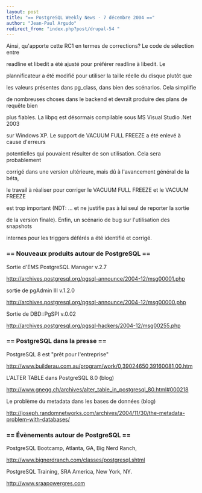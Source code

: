 ```yaml
---
layout: post
title: "== PostgreSQL Weekly News - 7 décembre 2004 =="
author: "Jean-Paul Argudo"
redirect_from: "index.php?post/drupal-54 "
---
```




Ainsi, qu'apporte cette RC1 en termes de corrections? Le code de sélection entre

readline et libedit a été ajusté pour préférer readline à libedit. Le

plannificateur a été modifié pour utiliser la taille réelle du disque plutôt que

les valeurs présentes dans pg_class, dans bien des scénarios. Cela simplifie

de nombreuses choses dans le backend et devraît produire des plans de requête bien

plus fiables. La libpq est désormais compilable sous MS Visual Studio .Net 2003

sur Windows XP. Le support de VACUUM FULL FREEZE a été enlevé à cause d'erreurs

potentielles qui pouvaient résulter de son utilisation. Cela sera probablement

corrigé dans une version ultérieure, mais dû à l'avancement général de la béta,

le travail à réaliser pour corriger le VACUUM FULL FREEZE et le VACUUM FREEZE

est trop important (NDT: ... et ne justifie pas à lui seul de reporter la sortie

de la version finale). Enfin, un scénario de bug sur l'utilisation des snapshots

internes pour les triggers déférés a été identifié et corrigé.

<h3>== Nouveaux produits autour de PostgreSQL ==</h3>

<p>Sortie d'EMS PostgreSQL Manager v.2.7<br />

<a href="http://archives.postgresql.org/pgsql-announce/2004-12/msg00001.php">

http://archives.postgresql.org/pgsql-announce/2004-12/msg00001.php

</a>

</p>

<p>sortie de pgAdmin III v.1.2.0<br />

<a href="http://archives.postgresql.org/pgsql-announce/2004-12/msg00000.php">

http://archives.postgresql.org/pgsql-announce/2004-12/msg00000.php

</a>

</p>

<p>Sortie de DBD::PgSPI v.0.02<br />

<a href="http://archives.postgresql.org/pgsql-hackers/2004-12/msg00255.php">

http://archives.postgresql.org/pgsql-hackers/2004-12/msg00255.php

</a>

</p>

<h3>== PostgreSQL dans la presse ==</h3>

<p>PostgreSQL 8 est "prêt pour l'entreprise"<br />

<a href="http://www.builderau.com.au/program/work/0,39024650,39160081,00.htm">

http://www.builderau.com.au/program/work/0,39024650,39160081,00.htm

</a>

</p>

<p>L'ALTER TABLE dans PostgreSQL 8.0 (blog)<br />

<a href="http://www.gnegg.ch/archives/alter_table_in_postgresql_80.html#000218">

http://www.gnegg.ch/archives/alter_table_in_postgresql_80.html#000218

</a>

</p>

<p>Le problème du metadata dans les bases de données (blog)<br />

<a href="http://joseph.randomnetworks.com/archives/2004/11/30/the-metadata-problem-with-databases/">

http://joseph.randomnetworks.com/archives/2004/11/30/the-metadata-problem-with-databases/

</a>

</p>

<h3>== Évènements autour de PostgreSQL ==</h3>

<p>PostgreSQL Bootcamp, Atlanta, GA, Big Nerd Ranch,<br />

<a href="http://www.bignerdranch.com/classes/postgresql.shtml">

http://www.bignerdranch.com/classes/postgresql.shtml

</a>

</p>

<p>PostgreSQL Training, SRA America, New York, NY.<br />

<a href="http://www.sraapowergres.com">

http://www.sraapowergres.com

</a>

</p>
